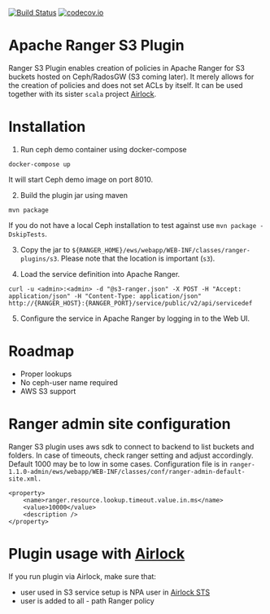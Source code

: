 [![Build Status](https://travis-ci.org/ing-bank/apache-ranger-s3-plugin.svg?branch=master)](https://travis-ci.org/ing-bank/apache-ranger-s3-plugin)
[![codecov.io](http://codecov.io/github/ing-bank/apache-ranger-s3-plugin/coverage.svg?branch=master)](https://codecov.io/gh/ing-bank/apache-ranger-s3-plugin?branch=master)

# Apache Ranger S3 Plugin

Ranger S3 Plugin enables creation of policies in Apache Ranger for S3 buckets hosted on Ceph/RadosGW (S3 coming later). 
It merely allows for the creation of policies and does not set ACLs by itself. It can be used together with its sister 
`scala` project [Airlock](https://github.com/ing-bank/airlock).

# Installation

1. Run ceph demo container using docker-compose
```
docker-compose up
```
It will start Ceph demo image on port 8010. 

2. Build the plugin jar using maven 
```
mvn package
``` 
If you do not have a local Ceph installation to test against use `mvn package -DskipTests`.

3. Copy the jar to `${RANGER_HOME}/ews/webapp/WEB-INF/classes/ranger-plugins/s3`. Please note that the location
is important (`s3`). 

4. Load the service definition into Apache Ranger. 
```
curl -u <admin>:<admin> -d "@s3-ranger.json" -X POST -H "Accept: application/json" -H "Content-Type: application/json" 
http://{RANGER_HOST}:{RANGER_PORT}/service/public/v2/api/servicedef
```
5. Configure the service in Apache Ranger by logging in to the Web UI.

# Roadmap

* Proper lookups
* No ceph-user name required
* AWS S3 support

# Ranger admin site configuration

Ranger S3 plugin uses aws sdk to connect to backend to list buckets and folders. In case of 
timeouts, check ranger setting and adjust accordingly. Default 1000 may be to low in some cases.
Configuration file is in `ranger-1.1.0-admin/ews/webapp/WEB-INF/classes/conf/ranger-admin-default-site.xml.`

```
<property>
    <name>ranger.resource.lookup.timeout.value.in.ms</name>
    <value>10000</value>
    <description />
</property>
```

# Plugin usage with [Airlock](https://github.com/ing-bank/airlock)

If you run plugin via Airlock, make sure that:

- user used in S3 service setup is NPA user in [Airlock STS](https://github.com/ing-bank/airlock-sts)
- user is added to all - path Ranger policy 